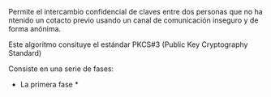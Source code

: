 Permite el intercambio confidencial de claves entre dos personas que no ha ntenido un cotacto previo usando un canal de comunicación inseguro y de forma anónima.

Este algoritmo consituye el estándar PKCS#3 (Public Key Cryptography Standard)

Consiste en una serie de fases:
* La primera fase *